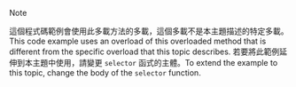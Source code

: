 > [!NOTE]
>  <span data-ttu-id="f125a-101">這個程式碼範例會使用此多載方法的多載，這個多載不是本主題描述的特定多載。</span><span class="sxs-lookup"><span data-stu-id="f125a-101">This code example uses an overload of this overloaded method that is different from the specific overload that this topic describes.</span></span> <span data-ttu-id="f125a-102">若要將此範例延伸到本主題中使用，請變更 `selector` 函式的主體。</span><span class="sxs-lookup"><span data-stu-id="f125a-102">To extend the example to this topic, change the body of the `selector` function.</span></span>